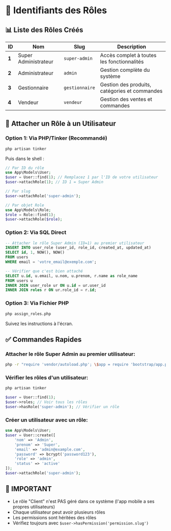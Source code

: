 # 🎫 Identifiants des Rôles

## 📊 Liste des Rôles Créés

| ID | Nom                 | Slug          | Description                                      |
|----|---------------------|---------------|--------------------------------------------------|
| **1** | Super Administrateur | `super-admin` | Accès complet à toutes les fonctionnalités      |
| **2** | Administrateur       | `admin`       | Gestion complète du système                     |
| **3** | Gestionnaire         | `gestionnaire`| Gestion des produits, catégories et commandes   |
| **4** | Vendeur              | `vendeur`     | Gestion des ventes et commandes                 |

## 🔑 Attacher un Rôle à un Utilisateur

### Option 1: Via PHP/Tinker (Recommandé)

```bash
php artisan tinker
```

Puis dans le shell :

```php
// Par ID du rôle
use App\Models\User;
$user = User::find(1); // Remplacez 1 par l'ID de votre utilisateur
$user->attachRole(1); // ID 1 = Super Admin

// Par slug
$user->attachRole('super-admin');

// Par objet Role
use App\Models\Role;
$role = Role::find(1);
$user->attachRole($role);
```

### Option 2: Via SQL Direct

```sql
-- Attacher le rôle Super Admin (ID=1) au premier utilisateur
INSERT INTO user_role (user_id, role_id, created_at, updated_at)
SELECT id, 1, NOW(), NOW()
FROM users
WHERE email = 'votre_email@exemple.com';

-- Vérifier que c'est bien attaché
SELECT u.id, u.email, u.nom, u.prenom, r.name as role_name
FROM users u
INNER JOIN user_role ur ON u.id = ur.user_id
INNER JOIN roles r ON ur.role_id = r.id;
```

### Option 3: Via Fichier PHP

```bash
php assign_roles.php
```

Suivez les instructions à l'écran.

## ✅ Commandes Rapides

### Attacher le rôle Super Admin au premier utilisateur:

```bash
php -r "require 'vendor/autoload.php'; \$app = require 'bootstrap/app.php'; \$app->make(Illuminate\Contracts\Console\Kernel::class)->bootstrap(); \$user = App\Models\User::first(); if(\$user) { \$user->attachRole('super-admin'); echo 'Role attached to ' . \$user->email; } else { echo 'No user found'; }"
```

### Vérifier les rôles d'un utilisateur:

```bash
php artisan tinker
```

```php
$user = User::find(1);
$user->roles; // Voir tous les rôles
$user->hasRole('super-admin'); // Vérifier un rôle
```

### Créer un utilisateur avec un rôle:

```php
use App\Models\User;
$user = User::create([
    'nom' => 'Admin',
    'prenom' => 'Super',
    'email' => 'admin@example.com',
    'password' => bcrypt('password123'),
    'role' => 'admin',
    'status' => 'active'
]);
$user->attachRole('super-admin');
```

## 🚨 IMPORTANT

- Le rôle "Client" n'est PAS géré dans ce système (l'app mobile a ses propres utilisateurs)
- Chaque utilisateur peut avoir plusieurs rôles
- Les permissions sont héritées des rôles
- Vérifiez toujours avec `$user->hasPermission('permission.slug')`


